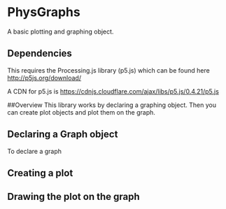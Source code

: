 # PhysGraphs
A basic plotting and graphing object.


## Dependencies
This requires the Processing.js library (p5.js) which can be found here http://p5js.org/download/

A CDN for p5.js is https://cdnjs.cloudflare.com/ajax/libs/p5.js/0.4.21/p5.js

##Overview
This library works by declaring a graphing object. Then you can create plot objects and plot them on the graph.

## Declaring a Graph object
To declare a graph

## Creating a plot
## Drawing the plot on the graph
